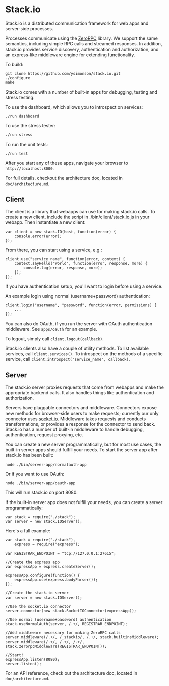 # Stack.io #

Stack.io is a distributed communication framework for web apps and server-side
processes.

Processes communicate using the [ZeroRPC](http://zerorpc.dotcloud.com) library.
We support the same semantics, including simple RPC calls and streamed
responses. In addition, stack.io provides service discovery, authentication
and authorization, and an express-like middleware engine for extending
functionality.

To build:

    git clone https://github.com/ysimonson/stack.io.git
    ./configure
    make

Stack.io comes with a number of built-in apps for debugging, testing and
stress testing.

To use the dashboard, which allows you to introspect on services:

    ./run dashboard

To use the stress tester:

    ./run stress

To run the unit tests:

    ./run test

After you start any of these apps, navigate your browser to
`http://localhost:8000`.

For full details, checkout the architecture doc, located in
`doc/architecture.md`.

## Client ##

The client is a library that webapps can use for making stack.io calls. To
create a new client, include the script in ./bin/client/stack.io.js in your
webapp. Then instantiate a new client:

    var client = new stack.IO(host, function(error) {
        console.error(error);
    });

From there, you can start using a service, e.g.:

    client.use("service_name", function(error, context) {
        context.sayHello("World", function(error, response, more) {
            console.log(error, response, more);
        });
    });

If you have authentication setup, you'll want to login before using a service.

An example login using normal (username+password) authentication:

    client.login("username", "password", function(error, permissions) {
        ...
    });

You can also do OAuth, if you run the server with OAuth authentication
middleware. See `apps/oauth` for an example.

To logout, simply call `client.logout(callback)`.

Stack.io clients also have a couple of utility methods. To list available
services, call `client.services()`. To introspect on the methods of a
specific service, call `client.introspect("service_name", callback)`.

## Server ##

The stack.io server proxies requests that come from webapps and make the
appropriate backend calls. It also handles things like authentication and
authorization.

Servers have pluggable connectors and middleware. Connectors expose new methods
for browser-side users to make requests; currently our only connector uses
[socket.io](http://socket.io/). Middleware takes requests and conducts
transformations, or provides a response for the connector to send back.
Stack.io has a number of built-in middleware to handle debugging,
authentication, request proxying, etc.

You can create a new server programmatically, but for most use cases, the
built-in server apps should fulfill your needs. To start the server app after
stack.io has been built:

    node ./bin/server-app/normalauth-app

Or if you want to use OAuth:

    node ./bin/server-app/oauth-app

This will run stack.io on port 8080.

If the built-in server app does not fulfill your needs, you can create a
server programmatically:

    var stack = require("./stack");
    var server = new stack.IOServer();

Here's a full example:

    var stack = require("./stack"),
        express = require("express");

    var REGISTRAR_ENDPOINT = "tcp://127.0.0.1:27615";

    //Create the express app
    var expressApp = express.createServer();

    expressApp.configure(function() {
        expressApp.use(express.bodyParser());
    });

    //Create the stack.io server
    var server = new stack.IOServer();

    //Use the socket.io connector
    server.connector(new stack.SocketIOConnector(expressApp));

    //Use normal (username+password) authentication
    stack.useNormalAuth(server, /.+/, REGISTRAR_ENDPOINT);

    //Add middleware necessary for making ZeroRPC calls
    server.middleware(/.+/, /_stackio/, /.+/, stack.builtinsMiddleware);
    server.middleware(/.+/, /.+/, /.+/, stack.zerorpcMiddleware(REGISTRAR_ENDPOINT));

    //Start!
    expressApp.listen(8080);
    server.listen();

For an API reference, check out the architecture doc, located in
`doc/architecture.md`.